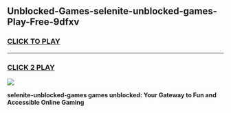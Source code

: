 
## Unblocked-Games-selenite-unblocked-games-Play-Free-9dfxv
<h3>
<a href="https://premium76.site?title=selenite-unblocked-games&ref=23A">CLICK TO PLAY</a></h3>
<hr>

<h3>
<a href="https://premium76.site?title=selenite-unblocked-games&ref=23A">CLICK 2 PLAY</a>
  
</h3>

<a href="https://premium76.site?title=selenite-unblocked-games&ref=23A"><img src="https://clearcache.store/games.png"></a>


**selenite-unblocked-games games unblocked: Your Gateway to Fun and Accessible Online Gaming**

